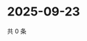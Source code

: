 # 2025-09-23

共 0 条

<!-- BEGIN ZHIHUVIDEO -->
<!-- 最后更新时间 Tue Sep 23 2025 22:11:34 GMT+0800 (China Standard Time) -->

<!-- END ZHIHUVIDEO -->
